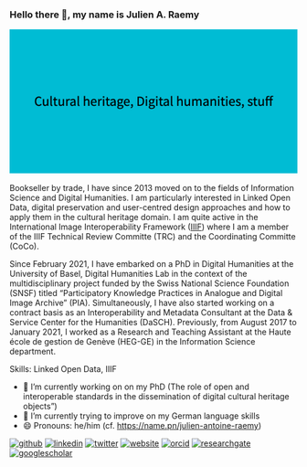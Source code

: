 ### Hello there 👋, my name is Julien A. Raemy
![](https://raw.githubusercontent.com/julsraemy/julsraemy/main/Cultural_heritage%2C_Digital_humanities%2C_stuff.png)

Bookseller by trade, I have since 2013 moved on to the fields of Information Science and Digital Humanities. I am particularly interested in Linked Open Data, digital preservation and user-centred design approaches and how to apply them in the cultural heritage domain. I am quite active in the International Image Interoperability Framework ([IIIF](https://iiif.io)) where I am a member of the IIIF Technical Review Committe (TRC) and the Coordinating Committe (CoCo).

Since February 2021, I have embarked on a PhD in Digital Humanities at the University of Basel, Digital Humanities Lab in the context of the multidisciplinary project funded by the Swiss National Science Foundation (SNSF) titled “Participatory Knowledge Practices in Analogue and Digital Image Archive” (PIA). Simultaneously, I have also started working on a contract basis as an Interoperability and Metadata Consultant at the Data & Service Center for the Humanities (DaSCH). Previously, from August 2017 to January 2021, I worked as a Research and Teaching Assistant at the Haute école de gestion de Genève (HEG-GE) in the Information Science department.

Skills: Linked Open Data, IIIF

- 🔭 I’m currently working on on my PhD (The role of open and interoperable standards in the dissemination of digital cultural heritage objects”) 
- 🌱 I’m currently trying to improve on my German language skills
- 😄 Pronouns: he/him (cf. https://name.pn/julien-antoine-raemy)

[<img src='https://cdn.jsdelivr.net/npm/simple-icons@3.0.1/icons/github.svg' alt='github' height='40'>](https://github.com/julsraemy)  [<img src='https://cdn.jsdelivr.net/npm/simple-icons@3.0.1/icons/linkedin.svg' alt='linkedin' height='40'>](https://www.linkedin.com/in/julienaraemy/)  [<img src='https://cdn.jsdelivr.net/npm/simple-icons@3.0.1/icons/twitter.svg' alt='twitter' height='40'>](https://twitter.com/julsraemy)  [<img src='https://cdn.jsdelivr.net/npm/simple-icons@3.0.1/icons/icloud.svg' alt='website' height='40'>](https//julsraemy.github.io)  [<img src='https://cdn.jsdelivr.net/npm/simple-icons@3.0.1/icons/orcid.svg' alt='orcid' height='40'>](https://orcid.org/0000-0002-4711-5759)  [<img src='https://cdn.jsdelivr.net/npm/simple-icons@3.0.1/icons/researchgate.svg' alt='researchgate' height='40'>](https://www.researchgate.net/profile/Julien-Raemy)  [<img src='https://cdn.jsdelivr.net/npm/simple-icons@3.0.1/icons/googlescholar.svg' alt='googlescholar' height='40'>](https://scholar.google.com/citations?user=pGROUG0AAAAJ)  

<!--
**julsraemy/julsraemy** is a ✨ _special_ ✨ repository because its `README.md` (this file) appears on your GitHub profile. -->
